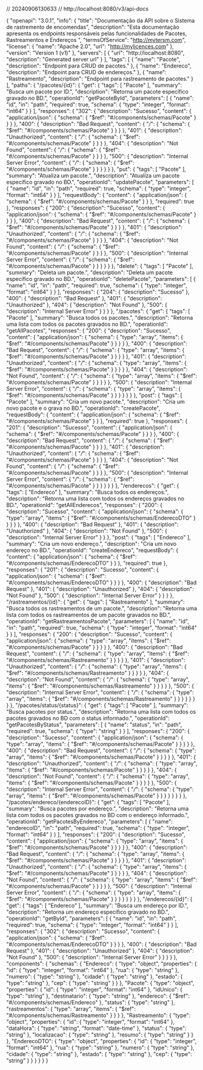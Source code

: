 // 20240906130633
// http://localhost:8080/v3/api-docs

{
  "openapi": "3.0.1",
  "info": {
    "title": "Documentação da API sobre o Sistema de rastremento de encomendas",
    "description": "Esta documentação apresenta os endpoints responsáveis pelas funcionalidades de Pacotes, Rastreamentos e Endereços ",
    "termsOfService": "http://mytersm.com",
    "license": {
      "name": "Apache 2.0",
      "url": "http://mylicences.com"
    },
    "version": "Version 1 (v1)"
  },
  "servers": [
    {
      "url": "http://localhost:8080",
      "description": "Generated server url"
    }
  ],
  "tags": [
    {
      "name": "Pacote",
      "description": "Endpoint para CRUD de pacotes."
    },
    {
      "name": "Endereco",
      "description": "Endpoint para CRUD de endereços."
    },
    {
      "name": "Rastreamento",
      "description": "Endpoint para rastreamento de pacotes."
    }
  ],
  "paths": {
    "/pacotes/{id}": {
      "get": {
        "tags": [
          "Pacote"
        ],
        "summary": "Busca um pacote por ID.",
        "description": "Retorna um pacote específico gravado no BD.",
        "operationId": "getPacoteById",
        "parameters": [
          {
            "name": "id",
            "in": "path",
            "required": true,
            "schema": {
              "type": "integer",
              "format": "int64"
            }
          }
        ],
        "responses": {
          "302": {
            "description": "Sucesso",
            "content": {
              "application/json": {
                "schema": {
                  "$ref": "#/components/schemas/Pacote"
                }
              }
            }
          },
          "400": {
            "description": "Bad Request",
            "content": {
              "*/*": {
                "schema": {
                  "$ref": "#/components/schemas/Pacote"
                }
              }
            }
          },
          "401": {
            "description": "Unauthorized",
            "content": {
              "*/*": {
                "schema": {
                  "$ref": "#/components/schemas/Pacote"
                }
              }
            }
          },
          "404": {
            "description": "Not Found",
            "content": {
              "*/*": {
                "schema": {
                  "$ref": "#/components/schemas/Pacote"
                }
              }
            }
          },
          "500": {
            "description": "Internal Server Error",
            "content": {
              "*/*": {
                "schema": {
                  "$ref": "#/components/schemas/Pacote"
                }
              }
            }
          }
        }
      },
      "put": {
        "tags": [
          "Pacote"
        ],
        "summary": "Atualiza um pacote.",
        "description": "Atualiza um pacote específico gravado no BD.",
        "operationId": "updatePacote",
        "parameters": [
          {
            "name": "id",
            "in": "path",
            "required": true,
            "schema": {
              "type": "integer",
              "format": "int64"
            }
          }
        ],
        "requestBody": {
          "content": {
            "application/json": {
              "schema": {
                "$ref": "#/components/schemas/Pacote"
              }
            }
          },
          "required": true
        },
        "responses": {
          "200": {
            "description": "Sucesso",
            "content": {
              "application/json": {
                "schema": {
                  "$ref": "#/components/schemas/Pacote"
                }
              }
            }
          },
          "400": {
            "description": "Bad Request",
            "content": {
              "*/*": {
                "schema": {
                  "$ref": "#/components/schemas/Pacote"
                }
              }
            }
          },
          "401": {
            "description": "Unauthorized",
            "content": {
              "*/*": {
                "schema": {
                  "$ref": "#/components/schemas/Pacote"
                }
              }
            }
          },
          "404": {
            "description": "Not Found",
            "content": {
              "*/*": {
                "schema": {
                  "$ref": "#/components/schemas/Pacote"
                }
              }
            }
          },
          "500": {
            "description": "Internal Server Error",
            "content": {
              "*/*": {
                "schema": {
                  "$ref": "#/components/schemas/Pacote"
                }
              }
            }
          }
        }
      },
      "delete": {
        "tags": [
          "Pacote"
        ],
        "summary": "Deleta um pacote.",
        "description": "Deleta um pacote específico gravado no BD.",
        "operationId": "deletePacote",
        "parameters": [
          {
            "name": "id",
            "in": "path",
            "required": true,
            "schema": {
              "type": "integer",
              "format": "int64"
            }
          }
        ],
        "responses": {
          "204": {
            "description": "Sucesso"
          },
          "400": {
            "description": "Bad Request"
          },
          "401": {
            "description": "Unauthorized"
          },
          "404": {
            "description": "Not Found"
          },
          "500": {
            "description": "Internal Server Error"
          }
        }
      }
    },
    "/pacotes": {
      "get": {
        "tags": [
          "Pacote"
        ],
        "summary": "Busca todos os pacotes.",
        "description": "Retorna uma lista com todos os pacotes gravados no BD.",
        "operationId": "getAllPacotes",
        "responses": {
          "200": {
            "description": "Sucesso",
            "content": {
              "application/json": {
                "schema": {
                  "type": "array",
                  "items": {
                    "$ref": "#/components/schemas/Pacote"
                  }
                }
              }
            }
          },
          "400": {
            "description": "Bad Request",
            "content": {
              "*/*": {
                "schema": {
                  "type": "array",
                  "items": {
                    "$ref": "#/components/schemas/Pacote"
                  }
                }
              }
            }
          },
          "401": {
            "description": "Unauthorized",
            "content": {
              "*/*": {
                "schema": {
                  "type": "array",
                  "items": {
                    "$ref": "#/components/schemas/Pacote"
                  }
                }
              }
            }
          },
          "404": {
            "description": "Not Found",
            "content": {
              "*/*": {
                "schema": {
                  "type": "array",
                  "items": {
                    "$ref": "#/components/schemas/Pacote"
                  }
                }
              }
            }
          },
          "500": {
            "description": "Internal Server Error",
            "content": {
              "*/*": {
                "schema": {
                  "type": "array",
                  "items": {
                    "$ref": "#/components/schemas/Pacote"
                  }
                }
              }
            }
          }
        }
      },
      "post": {
        "tags": [
          "Pacote"
        ],
        "summary": "Cria um novo pacote.",
        "description": "Cria um novo pacote e o grava no BD.",
        "operationId": "createPacote",
        "requestBody": {
          "content": {
            "application/json": {
              "schema": {
                "$ref": "#/components/schemas/Pacote"
              }
            }
          },
          "required": true
        },
        "responses": {
          "201": {
            "description": "Sucesso",
            "content": {
              "application/json": {
                "schema": {
                  "$ref": "#/components/schemas/Pacote"
                }
              }
            }
          },
          "400": {
            "description": "Bad Request",
            "content": {
              "*/*": {
                "schema": {
                  "$ref": "#/components/schemas/Pacote"
                }
              }
            }
          },
          "401": {
            "description": "Unauthorized",
            "content": {
              "*/*": {
                "schema": {
                  "$ref": "#/components/schemas/Pacote"
                }
              }
            }
          },
          "404": {
            "description": "Not Found",
            "content": {
              "*/*": {
                "schema": {
                  "$ref": "#/components/schemas/Pacote"
                }
              }
            }
          },
          "500": {
            "description": "Internal Server Error",
            "content": {
              "*/*": {
                "schema": {
                  "$ref": "#/components/schemas/Pacote"
                }
              }
            }
          }
        }
      }
    },
    "/enderecos": {
      "get": {
        "tags": [
          "Endereco"
        ],
        "summary": "Busca todos os endereços.",
        "description": "Retorna uma lista com todos os endereços gravados no BD.",
        "operationId": "getAllEnderecos",
        "responses": {
          "200": {
            "description": "Sucesso",
            "content": {
              "application/json": {
                "schema": {
                  "type": "array",
                  "items": {
                    "$ref": "#/components/schemas/EnderecoDTO"
                  }
                }
              }
            }
          },
          "400": {
            "description": "Bad Request"
          },
          "401": {
            "description": "Unauthorized"
          },
          "404": {
            "description": "Not Found"
          },
          "500": {
            "description": "Internal Server Error"
          }
        }
      },
      "post": {
        "tags": [
          "Endereco"
        ],
        "summary": "Cria um novo endereço.",
        "description": "Cria um novo endereço no BD.",
        "operationId": "createEndereco",
        "requestBody": {
          "content": {
            "application/json": {
              "schema": {
                "$ref": "#/components/schemas/EnderecoDTO"
              }
            }
          },
          "required": true
        },
        "responses": {
          "201": {
            "description": "Sucesso",
            "content": {
              "application/json": {
                "schema": {
                  "$ref": "#/components/schemas/EnderecoDTO"
                }
              }
            }
          },
          "400": {
            "description": "Bad Request"
          },
          "401": {
            "description": "Unauthorized"
          },
          "404": {
            "description": "Not Found"
          },
          "500": {
            "description": "Internal Server Error"
          }
        }
      }
    },
    "/rastreamentos/{id}": {
      "get": {
        "tags": [
          "Rastreamento"
        ],
        "summary": "Busca todos os rastreamentos de um pacote.",
        "description": "Retorna uma lista com todos os rastreamentos de um pacote gravados no BD.",
        "operationId": "getRastreamentosPacote",
        "parameters": [
          {
            "name": "id",
            "in": "path",
            "required": true,
            "schema": {
              "type": "integer",
              "format": "int64"
            }
          }
        ],
        "responses": {
          "200": {
            "description": "Sucesso",
            "content": {
              "application/json": {
                "schema": {
                  "type": "array",
                  "items": {
                    "$ref": "#/components/schemas/Pacote"
                  }
                }
              }
            }
          },
          "400": {
            "description": "Bad Request",
            "content": {
              "*/*": {
                "schema": {
                  "type": "array",
                  "items": {
                    "$ref": "#/components/schemas/Rastreamento"
                  }
                }
              }
            }
          },
          "401": {
            "description": "Unauthorized",
            "content": {
              "*/*": {
                "schema": {
                  "type": "array",
                  "items": {
                    "$ref": "#/components/schemas/Rastreamento"
                  }
                }
              }
            }
          },
          "404": {
            "description": "Not Found",
            "content": {
              "*/*": {
                "schema": {
                  "type": "array",
                  "items": {
                    "$ref": "#/components/schemas/Rastreamento"
                  }
                }
              }
            }
          },
          "500": {
            "description": "Internal Server Error",
            "content": {
              "*/*": {
                "schema": {
                  "type": "array",
                  "items": {
                    "$ref": "#/components/schemas/Rastreamento"
                  }
                }
              }
            }
          }
        }
      }
    },
    "/pacotes/status/{status}": {
      "get": {
        "tags": [
          "Pacote"
        ],
        "summary": "Busca pacotes por status.",
        "description": "Retorna uma lista com todos os pacotes gravados no BD com o status informado.",
        "operationId": "getPacotesByStatus",
        "parameters": [
          {
            "name": "status",
            "in": "path",
            "required": true,
            "schema": {
              "type": "string"
            }
          }
        ],
        "responses": {
          "200": {
            "description": "Sucesso",
            "content": {
              "application/json": {
                "schema": {
                  "type": "array",
                  "items": {
                    "$ref": "#/components/schemas/Pacote"
                  }
                }
              }
            }
          },
          "400": {
            "description": "Bad Request",
            "content": {
              "*/*": {
                "schema": {
                  "type": "array",
                  "items": {
                    "$ref": "#/components/schemas/Pacote"
                  }
                }
              }
            }
          },
          "401": {
            "description": "Unauthorized",
            "content": {
              "*/*": {
                "schema": {
                  "type": "array",
                  "items": {
                    "$ref": "#/components/schemas/Pacote"
                  }
                }
              }
            }
          },
          "404": {
            "description": "Not Found",
            "content": {
              "*/*": {
                "schema": {
                  "type": "array",
                  "items": {
                    "$ref": "#/components/schemas/Pacote"
                  }
                }
              }
            }
          },
          "500": {
            "description": "Internal Server Error",
            "content": {
              "*/*": {
                "schema": {
                  "type": "array",
                  "items": {
                    "$ref": "#/components/schemas/Pacote"
                  }
                }
              }
            }
          }
        }
      }
    },
    "/pacotes/endereco/{enderecoID}": {
      "get": {
        "tags": [
          "Pacote"
        ],
        "summary": "Busca pacotes por endereço.",
        "description": "Retorna uma lista com todos os pacotes gravados no BD com o endereço informado.",
        "operationId": "getPacotesByEndereco",
        "parameters": [
          {
            "name": "enderecoID",
            "in": "path",
            "required": true,
            "schema": {
              "type": "integer",
              "format": "int64"
            }
          }
        ],
        "responses": {
          "200": {
            "description": "Sucesso",
            "content": {
              "application/json": {
                "schema": {
                  "type": "array",
                  "items": {
                    "$ref": "#/components/schemas/Pacote"
                  }
                }
              }
            }
          },
          "400": {
            "description": "Bad Request",
            "content": {
              "*/*": {
                "schema": {
                  "type": "array",
                  "items": {
                    "$ref": "#/components/schemas/Pacote"
                  }
                }
              }
            }
          },
          "401": {
            "description": "Unauthorized",
            "content": {
              "*/*": {
                "schema": {
                  "type": "array",
                  "items": {
                    "$ref": "#/components/schemas/Pacote"
                  }
                }
              }
            }
          },
          "404": {
            "description": "Not Found",
            "content": {
              "*/*": {
                "schema": {
                  "type": "array",
                  "items": {
                    "$ref": "#/components/schemas/Pacote"
                  }
                }
              }
            }
          },
          "500": {
            "description": "Internal Server Error",
            "content": {
              "*/*": {
                "schema": {
                  "type": "array",
                  "items": {
                    "$ref": "#/components/schemas/Pacote"
                  }
                }
              }
            }
          }
        }
      }
    },
    "/enderecos/{id}": {
      "get": {
        "tags": [
          "Endereco"
        ],
        "summary": "Busca um endereço por ID.",
        "description": "Retorna um endereço específico gravado no BD.",
        "operationId": "getById",
        "parameters": [
          {
            "name": "id",
            "in": "path",
            "required": true,
            "schema": {
              "type": "integer",
              "format": "int64"
            }
          }
        ],
        "responses": {
          "302": {
            "description": "Sucesso",
            "content": {
              "application/json": {
                "schema": {
                  "$ref": "#/components/schemas/EnderecoDTO"
                }
              }
            }
          },
          "400": {
            "description": "Bad Request"
          },
          "401": {
            "description": "Unauthorized"
          },
          "404": {
            "description": "Not Found"
          },
          "500": {
            "description": "Internal Server Error"
          }
        }
      }
    }
  },
  "components": {
    "schemas": {
      "Endereco": {
        "type": "object",
        "properties": {
          "id": {
            "type": "integer",
            "format": "int64"
          },
          "rua": {
            "type": "string"
          },
          "numero": {
            "type": "string"
          },
          "cidade": {
            "type": "string"
          },
          "estado": {
            "type": "string"
          },
          "cep": {
            "type": "string"
          }
        }
      },
      "Pacote": {
        "type": "object",
        "properties": {
          "id": {
            "type": "integer",
            "format": "int64"
          },
          "idUnico": {
            "type": "string"
          },
          "destinatario": {
            "type": "string"
          },
          "endereco": {
            "$ref": "#/components/schemas/Endereco"
          },
          "status": {
            "type": "string"
          },
          "rastreamentos": {
            "type": "array",
            "items": {
              "$ref": "#/components/schemas/Rastreamento"
            }
          }
        }
      },
      "Rastreamento": {
        "type": "object",
        "properties": {
          "id": {
            "type": "integer",
            "format": "int64"
          },
          "dataHora": {
            "type": "string",
            "format": "date-time"
          },
          "status": {
            "type": "string"
          },
          "localizacao": {
            "type": "string"
          },
          "resumo": {
            "type": "string"
          }
        }
      },
      "EnderecoDTO": {
        "type": "object",
        "properties": {
          "id": {
            "type": "integer",
            "format": "int64"
          },
          "rua": {
            "type": "string"
          },
          "numero": {
            "type": "string"
          },
          "cidade": {
            "type": "string"
          },
          "estado": {
            "type": "string"
          },
          "cep": {
            "type": "string"
          }
        }
      }
    }
  }
}
